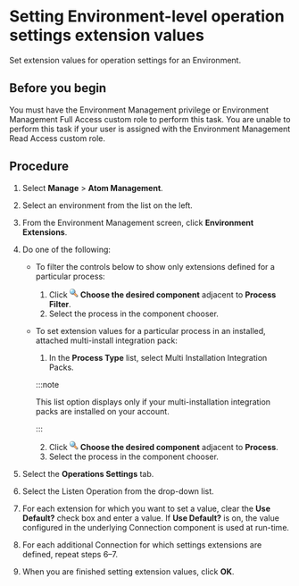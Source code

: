 # Setting Environment-level operation settings extension values

<head>
  <meta name="guidename" content="Integration"/>
  <meta name="context" content="GUID-97f9fa8c-e447-4d98-aebb-bcdcd4d0a182"/>
</head>


Set extension values for operation settings for an Environment.

## Before you begin

You must have the Environment Management privilege or Environment Management Full Access custom role to perform this task. You are unable to perform this task if your user is assigned with the Environment Management Read Access custom role.

## Procedure

1.  Select **Manage** \> **Atom Management**.

2.  Select an environment from the list on the left.

3.  From the Environment Management screen, click **Environment Extensions**.

4.  Do one of the following:

    -   To filter the controls below to show only extensions defined for a particular process:
        1.  Click **![](../Images/main-ic-magnifying-glass-16_cd0f3352-63b0-4d15-af6d-86e11b9d14eb.jpg) Choose the desired component** adjacent to **Process Filter**.
        2.  Select the process in the component chooser.
    -   To set extension values for a particular process in an installed, attached multi-install integration pack:
        1.  In the **Process Type** list, select Multi Installation Integration Packs.

        :::note

        This list option displays only if your multi-installation integration packs are installed on your account.

        :::

        2.  Click **![](../Images/main-ic-magnifying-glass-16_cd0f3352-63b0-4d15-af6d-86e11b9d14eb.jpg) Choose the desired component** adjacent to **Process**.
        3.  Select the process in the component chooser.
5.  Select the **Operations Settings** tab.

6.  Select the Listen Operation from the drop-down list.

7.  For each extension for which you want to set a value, clear the **Use Default?** check box and enter a value. If **Use Default?** is on, the value configured in the underlying Connection component is used at run-time.

8.  For each additional Connection for which settings extensions are defined, repeat steps 6–7.

9.  When you are finished setting extension values, click **OK**.